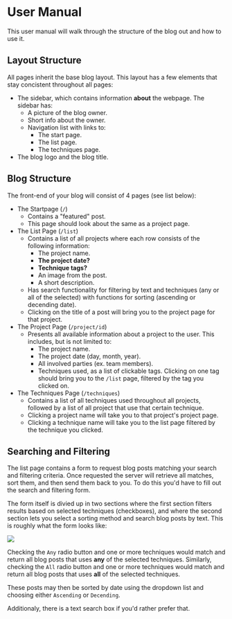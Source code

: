# User Manual

This user manual will walk through the structure of the blog out and how to use it.

## Layout Structure

All pages inherit the base blog layout. This layout has a few elements that stay concistent throughout all pages:
* The sidebar, which contains information **about** the webpage. The sidebar has:
  * A picture of the blog owner.
  * Short info about the owner.
  * Navigation list with links to:
    * The start page.
    * The list page.
    * The techniques page.
* The blog logo and the blog title.

## Blog Structure

The front-end of your blog will consist of 4 pages (see list below):

* The Startpage (`/`)
  * Contains a "featured" post.
  * This page should look about the same as a project page.
* The List Page (`/list`)
  * Contains a list of all projects where each row consists of the following information:
    * The project name.
    * **The project date?**
    * **Technique tags?**
    * An image from the post.
    * A short description.
  * Has search functionality for filtering by text and techniques (any or all of the selected) with functions for sorting (ascending or decending date).
  * Clicking on the title of a post will bring you to the project page for that project.
* The Project Page (`/project/id`)
  * Presents all available information about a project to the user. This includes, but is not limited to:
    * The project name.
    * The project date (day, month, year).
    * All involved parties (ex. team members).
    * Techniques used, as a list of clickable tags. Clicking on one tag should bring you to the `/list` page, filtered by the tag you clicked on.
* The Techniques Page (`/techniques`)
  * Contains a list of all techniques used throughout all projects, followed by a list of all project that use that certain technique.
  * Clicking a project name will take you to that project's project page.
  * Clicking a technique name will take you to the list page filtered by the technique you clicked.

## Searching and Filtering

The list page contains a form to request blog posts matching your search and filtering criteria. Once requested the server will retrieve all matches, sort them, and then send them back to you. To do this you'd have to fill out the search and filtering form.

The form itself is divied up in two sections where the first section filters results based on selected techniques (checkboxes), and where the second section lets you select a sorting method and search blog posts by text. This is roughly what the form looks like:

![](http://i.imgur.com/alI9klf.png)

Checking the `Any` radio button and one or more techniques would match and return all blog posts that uses **any** of the selected techniques. Similarly, checking the `All` radio button and one or more techniques would match and return all blog posts that uses **all** of the selected techniques.

These posts may then be sorted by date using the dropdown list and choosing either `Ascending` or `Decending`.

Additionaly, there is a text search box if you'd rather prefer that.

